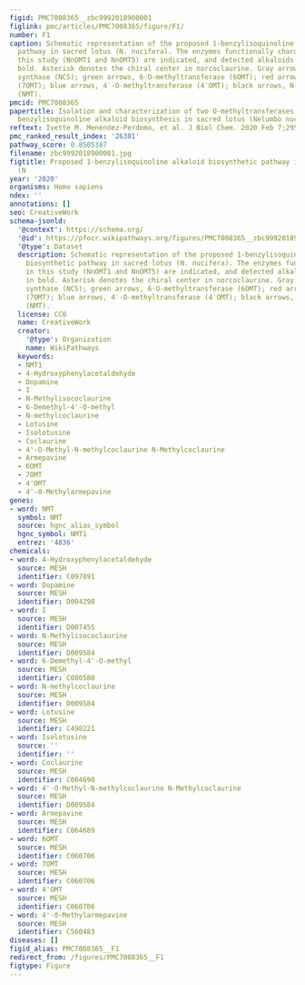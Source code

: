 ```yaml
---
figid: PMC7008365__zbc9992018900001
figlink: pmc/articles/PMC7008365/figure/F1/
number: F1
caption: Schematic representation of the proposed 1-benzylisoquinoline alkaloid biosynthetic
  pathway in sacred lotus (N. nucifera). The enzymes functionally characterized in
  this study (NnOMT1 and NnOMT5) are indicated, and detected alkaloids are shown in
  bold. Asterisk denotes the chiral center in norcoclaurine. Gray arrow, norcoclaurine
  synthase (NCS); green arrows, 6-O-methyltransferase (6OMT); red arrows, 7-O-methyltransferase
  (7OMT); blue arrows, 4′-O-methyltransferase (4′OMT); black arrows, N-methyltransferase
  (NMT).
pmcid: PMC7008365
papertitle: Isolation and characterization of two O-methyltransferases involved in
  benzylisoquinoline alkaloid biosynthesis in sacred lotus (Nelumbo nucifera).
reftext: Ivette M. Menéndez-Perdomo, et al. J Biol Chem. 2020 Feb 7;295(6):1598-1612.
pmc_ranked_result_index: '26301'
pathway_score: 0.8505387
filename: zbc9992018900001.jpg
figtitle: Proposed 1-benzylisoquinoline alkaloid biosynthetic pathway in sacred lotus
  (N
year: '2020'
organisms: Homo sapiens
ndex: ''
annotations: []
seo: CreativeWork
schema-jsonld:
  '@context': https://schema.org/
  '@id': https://pfocr.wikipathways.org/figures/PMC7008365__zbc9992018900001.html
  '@type': Dataset
  description: Schematic representation of the proposed 1-benzylisoquinoline alkaloid
    biosynthetic pathway in sacred lotus (N. nucifera). The enzymes functionally characterized
    in this study (NnOMT1 and NnOMT5) are indicated, and detected alkaloids are shown
    in bold. Asterisk denotes the chiral center in norcoclaurine. Gray arrow, norcoclaurine
    synthase (NCS); green arrows, 6-O-methyltransferase (6OMT); red arrows, 7-O-methyltransferase
    (7OMT); blue arrows, 4′-O-methyltransferase (4′OMT); black arrows, N-methyltransferase
    (NMT).
  license: CC0
  name: CreativeWork
  creator:
    '@type': Organization
    name: WikiPathways
  keywords:
  - NMT1
  - 4-Hydroxyphenylacetaldehyde
  - Dopamine
  - I
  - N-Methylisococlaurine
  - 6-Demethyl-4'-O-methyl
  - N-methylcoclaurine
  - Lotusine
  - Isolotusine
  - Coclaurine
  - 4'-O-Methyl-N-methylcoclaurine N-Methylcoclaurine
  - Armepavine
  - 6OMT
  - 7OMT
  - 4'OMT
  - 4'-0-Methylarmepavine
genes:
- word: NMT
  symbol: NMT
  source: hgnc_alias_symbol
  hgnc_symbol: NMT1
  entrez: '4836'
chemicals:
- word: 4-Hydroxyphenylacetaldehyde
  source: MESH
  identifier: C097891
- word: Dopamine
  source: MESH
  identifier: D004298
- word: I
  source: MESH
  identifier: D007455
- word: N-Methylisococlaurine
  source: MESH
  identifier: D009584
- word: 6-Demethyl-4'-O-methyl
  source: MESH
  identifier: C080580
- word: N-methylcoclaurine
  source: MESH
  identifier: D009584
- word: Lotusine
  source: MESH
  identifier: C498221
- word: Isolotusine
  source: ''
  identifier: ''
- word: Coclaurine
  source: MESH
  identifier: C004690
- word: 4'-O-Methyl-N-methylcoclaurine N-Methylcoclaurine
  source: MESH
  identifier: D009584
- word: Armepavine
  source: MESH
  identifier: C064689
- word: 6OMT
  source: MESH
  identifier: C060706
- word: 7OMT
  source: MESH
  identifier: C060706
- word: 4'OMT
  source: MESH
  identifier: C060706
- word: 4'-0-Methylarmepavine
  source: MESH
  identifier: C560483
diseases: []
figid_alias: PMC7008365__F1
redirect_from: /figures/PMC7008365__F1
figtype: Figure
---
```

